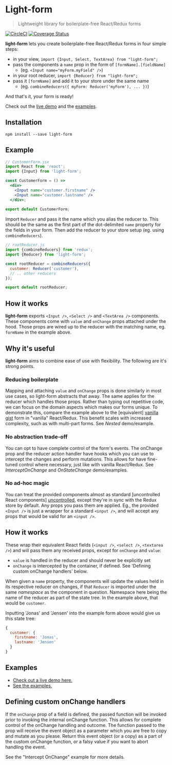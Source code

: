 Light-form
=========================
> Lightweight library for boilerplate-free React/Redux forms

[![CircleCI](https://circleci.com/gh/j0nas/light-form/tree/master.svg?style=shield)](https://circleci.com/gh/j0nas/light-form/tree/master)
[![Coverage Status](https://coveralls.io/repos/github/j0nas/light-form/badge.svg)](https://coveralls.io/github/j0nas/light-form)

**light-form** lets you create boilerplate-free React/Redux forms in four simple steps:
* in your view, `import {Input, Select, TextArea} from "light-form";`
* pass the components a `name` prop in the form of `[formName].[fieldName]`
  * (eg. `<Input name="myForm.myField" />`)
* in your root reducer, `import {Reducer} from "light-form";` 
* pass it `[formName]` and add it to your store under the same name  
  * (eg. `combineReducers({ myForm: Reducer('myForm'), ... })`)

And that's it, your form is ready!

Check out the [live demo][surge] and the [examples]. 

## Installation
```
npm install --save light-form  
```

## Example
```jsx harmony
// CustomerForm.jsx
import React from 'react';
import {Input} from 'light-form';

const CustomerForm = () =>
  <div>
    <Input name="customer.firstname" />
    <Input name="customer.lastname" />
  </div>;
    
export default CustomerForm;
```

Import `Reducer` and pass it the name which you alias the reducer to. This should be the same
as the first part of the dot-delimited `name` property for the fields in your form.
Then add the reducer to your store setup (eg. using ``combineReducers``).
```jsx harmony
// rootReducer.js
import {combineReducers} from 'redux';
import {Reducer} from 'light-form';

const rootReducer = combineReducers({
  customer: Reducer('customer'),
  // .. other reducers
});

export default rootReducer;
```

## How it works
**light-form** exports `<Input />`, `<Select />` and `<TextArea />` components.
These components come with `value` and `onChange` props attached under the hood.
Those props are wired up to the reducer with the matching name, eg. `formName` in the 
example above. 

## Why it's useful
**light-form** aims to combine ease of use with flexibility. The following are it's strong points.

### Reducing boilerplate
Mapping and attaching `value` and `onChange` props is done similarly in most use cases, 
so light-form abstracts that away. The same applies for the reducer which handles those 
props. Rather than typing out repetitive code, we can focus on the domain aspects which 
makes our forms unique. To demonstrate this, compare the example above to the [equivalent]
[vanilla gist] form in "vanilla" React/Redux. This benefit scales with increased 
complexity, such as with multi-part forms. See *Nested* demo/example.  

### No abstraction trade-off  
You can opt to have complete control of the form's events. The onChange prop and the reducer 
action handler have hooks which you can use to intercept the changes and perform mutations. 
This allows for have fine-tuned control where necessary, just like with vanilla React/Redux. 
See *InterceptOnChange* and *OnStateChange* demo/examples.

### No ad-hoc magic  
You can treat the provided components almost as standard [uncontrolled React components]
[uncontrolled], except they're in sync with the Redux store by default.
Any props you pass them are applied. Eg., the provided `<Input />` is just a wrapper for 
a standard `<input />`, and will accept any props that would be valid for an `<input />`.

## How it works
These wrap their equivalent React fields (`<input />`, `<select />`, `<textarea />`) 
and will pass them any received props, except for `onChange` and `value`:
*  `value` is handled in the reducer and should never be explicitly set
*  `onChange` is intercepted by the container, if defined. See 'Defining custom onChange handlers' below.

When given a `name` property, the components will update the values held in its respective 
reducer on changes, if that `Reducer` is imported under the same *namespace* as the component 
in question. Namespace here being the name of the reducer as part of the state tree. 
In the example above, that would be `customer`.

Inputting 'Jonas' and 'Jensen' into the example form above would give us this state tree:
```js
{
  customer: {
    firstname: 'Jonas',
    lastname: 'Jensen'
  }
}
```

## Examples
*  [Check out a live demo here.][surge]  
*  [See the examples.][examples]

## Defining custom onChange handlers
If the `onChange` prop of a field is defined, the passed function will be invoked prior
to invoking the internal onChange function. This allows for complete control of the onChange
handling and outcome. The function passed to the prop will receive the event object as a parameter
which you are free to copy and mutate as you please. Return this event object (or a copy) as a part 
of the custom onChange function, or a falsy value if you want to abort handling the event.  

See the "Intercept OnChange" example for more details.

[vanilla gist]: https://gist.github.com/j0nas/d597b3e7f6a6718f9c7c8ea0734d8c47
[surge]: http://light-form.surge.sh
[examples]: https://github.com/j0nas/light-form/tree/master/examples
[uncontrolled]: https://facebook.github.io/react/docs/uncontrolled-components.html
